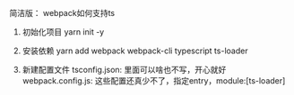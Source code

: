 简洁版： webpack如何支持ts

1. 初始化项目
yarn init -y

2. 安装依赖
yarn add webpack webpack-cli typescript ts-loader

3. 新建配置文件
tsconfig.json: 里面可以啥也不写，开心就好
webpack.config.js: 这些配置还真少不了，指定entry，module:[ts-loader]